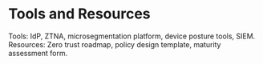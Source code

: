 # Tools and Resources
Tools: IdP, ZTNA, microsegmentation platform, device posture tools, SIEM.  
Resources: Zero trust roadmap, policy design template, maturity assessment form.
